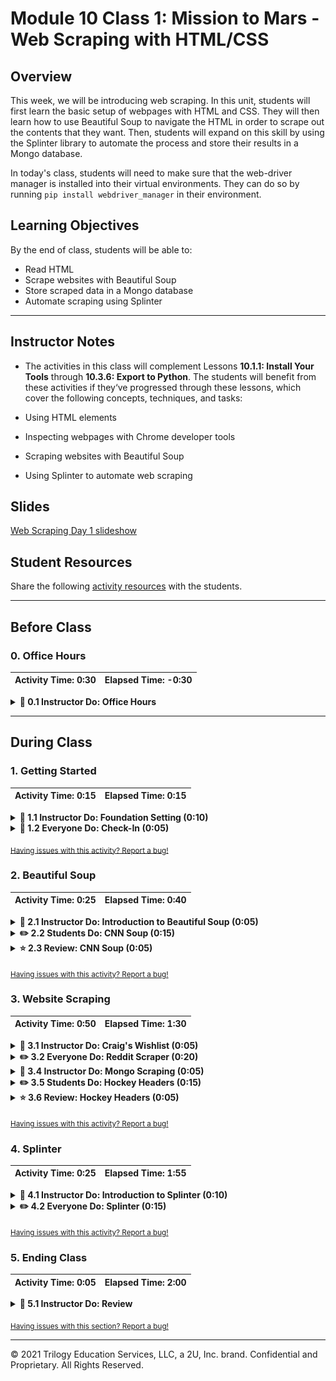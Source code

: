 # Module 10 Class 1: Mission to Mars - Web Scraping with HTML/CSS

## Overview

This week, we will be introducing web scraping. In this unit, students will first learn the basic setup of webpages with HTML and CSS. They will then learn how to use Beautiful Soup to navigate the HTML in order to scrape out the contents that they want. Then, students will expand on this skill by using the Splinter library to automate the process and store their results in a Mongo database.

In today's class, students will need to make sure that the web-driver manager is installed into their virtual environments. They can do so by running `pip install webdriver_manager` in their environment.

## Learning Objectives

By the end of class, students will be able to:

* Read HTML
* Scrape websites with Beautiful Soup
* Store scraped data in a Mongo database
* Automate scraping using Splinter

- - -

## Instructor Notes

* The activities in this class will complement Lessons **10.1.1: Install Your Tools** through **10.3.6: Export to Python**.  The students will benefit from these activities if they‘ve progressed through these lessons, which cover the following concepts, techniques, and tasks:

* Using HTML elements

* Inspecting webpages with Chrome developer tools

* Scraping websites with Beautiful Soup

* Using Splinter to automate web scraping


## Slides

[Web Scraping Day 1 slideshow](https://docs.google.com/presentation/d/1RIIOaGg2FORoF1H4MbmAYkx2lyNacE_ESFYwl41T4q4/edit#slide=id.gab17893448_0_2766)

## Student Resources

Share the following [activity resources](https://2u-data-curriculum-team.s3.amazonaws.com/data-viz-online-lesson-plans/10-Lessons/10-1-Student_Resources.zip) with the students.


- - -

## Before Class

### 0. Office Hours

| Activity Time: 0:30       |  Elapsed Time:     -0:30  |
|---------------------------|---------------------------|

<details>
  <summary><strong> 📣 0.1 Instructor Do: Office Hours</strong></summary>

* Before you begin class, hold office hours. Office hours should be driven by students. Encourage students to take full advantage of office hours by reminding them that this is their time to ask questions and get assistance from instructional staff as they learn new concepts.

* Expect that students may ask for assistance. For example:

  * Further review on a particular subject
  * Debugging assistance
  * Help with computer issues
  * Guidance with a particular tool

</details>

- - -

## During Class

### 1. Getting Started

| Activity Time:       0:15 |  Elapsed Time:      0:15  |
|---------------------------|---------------------------|

<details>
  <summary><strong>📣 1.1 Instructor Do: Foundation Setting (0:10)</strong></summary>

* Welcome students to class.

* Direct students to post individual questions in the Zoom chat to be addressed by your and/or your TAs at the end of class.

* Open the slideshow and use slides 1-9 to walk through the foundation setting with your class.

* **Big Picture:** This is an opportunity to zoom out and see the big picture of where they are in the program. Take a moment to mention some real-world examples illustrating the value of what they're learning this week.

* **Program Pointers:** Talk through some of the key logistical things that will help students stay on track. This is an opportunity to speak to what students may need when they're at this particular point of the program.

* **This Week - Web Scraping:** Talk through the key skills students will be learning this week. Let students know they will be learning about webpage layouts with HTML and CSS, and how to scrape this data using Beautiful Soup and Splinter.

* **This Week's Challenge:** For this week's Challenge, let the students know that they'll be creating a web app that displays images of Mars’ hemispheres, complete with titles. The students will need to obtain this information by scraping a website using Splinter and Beautiful Soup then storing the data inside a Mongo database.

* **Career Connection:** Let students know how they will be using the skills covered this week throughout their careers. It's important for them to know the "why." Give examples of when they may be used in work or when you have used those skills in your workplace.

* **How to Succeed This Week:** Remind your students that they may have moments of frustration this week as they learn something complex. These moments are great for deepening their knowledge. Use the side material to outline some of the topics that they may find tricky in this module. Consider sharing something about your personal learning journey. It helps students to recognize that everyone starts somewhere and that they are not alone.

* **Today's Objectives:** Now, outline the concepts that will be covered in today's lesson. Remind students that they can find the relevant activity files in the “Getting Ready for Class” page in their course content.

</details>

<details>
  <summary><strong>🎉  1.2 Everyone Do: Check-In (0:05)</strong></summary>

* Ask the class the following questions and call on students for answers:

    * **Q:** How are you feeling about your progress so far?

    * **A:** We are starting to build your skillset. It’s also okay to feel overwhelmed as long as you don’t give up.

    * **Q:** How comfortable do you feel with this topic?

    * **A:** Let's do "fist to five" together. If you are not feeling confident, hold up a fist (0). If you feel very confident, hold up an open hand (5).

</details>

<sub>[Having issues with this activity? Report a bug!](https://bit.ly/3asxu4e)</sub>

### 2. Beautiful Soup

| Activity Time:       0:25 |  Elapsed Time:      0:40  |
|---------------------------|---------------------------|

<details>
  <summary><strong>📣 2.1 Instructor Do: Introduction to Beautiful Soup (0:05)</strong></summary>

* Let the class know that today will serve as a brief introduction to Python's Beautiful Soup library, an extremely powerful, albeit strangely named, tool for web scraping.

* Open the slideshow and use slides 10-18 to facilitate welcoming the class while covering the following points:

  * Up to this point, the class has been forced to rely on analyzing web APIs and pre-existing data sets. After today, however, students will know how to collect data from web resources that do not offer a full and convenient way to access to their data.

  * Beautiful Soup has to be installed before Python can use it. To do this, simply run `pip install bs4` within the terminal.

* You may use slides 18-25 to accompany this activity.

* For this demonstration, open up [01-Ins_SoupIntro](Activities/01-Ins_SoupIntro/Solved/IntroToSoup.ipynb) within Jupyter Notebook, going through the code within line by line with the class and answering any questions that students may have.

  * The line `from bs4 import BeautifulSoup as bs` is used to import the Beautiful Soup library into the application.

  * In this example, Beautiful Soup will be working with some basic HTML that is stored as a string. Let the class know that this is being used instead of an external HTML file at the moment.

  * A Beautiful Soup object is parsed/created using `bs(html_string, 'html.parser')`, and the object returned is assigned to the `soup` variable.

  * Remind students that the DOM, or Document Object Model, is a tree whose structure is defined by the nesting of tags. Beautiful Soup looks through this tree and then converts it to a specialized object equipped with powerful methods for traversing and searching the HTML for attributes, text, etc.

  * The `type(soup)` method being used confirms that the `soup` object created is indeed a BeautifulSoup object.

  * The `prettify()` method of the Beautiful Soup library is then used to return a formatted version of the object that is easier to read.

    ![HTML String and Parsing](Images/01-IntroSoup_HTMLString.png)

* Now, demonstrate how different parts of the HTML can be extracted using dot notation.

  * Begin by extracting the title element of the HTML document using `soup.title`. This returns the entire HTML element, including the tags themselves.

  * If the developer wants to collect only the text contained within the title element and nothing else, they can simply add `.text` to the end of their call. This will return the string surrounded by whitespace.

  * The text can be further cleaned by adding `.strip()` onto the end of the chain. Now, the text value will be on its own.

    ![Title Element](Images/01-IntroSoup_TitleElement.png)

* Demonstrate to the class how the HTML's body can be collected, referenced, and printed to the screen.

  * Using `soup.body`, Python developers can print out the entire body of an HTML file with each element's tags included. Adding `.text` and `.strip()` to the end of the chain will further parse down the values that are returned.

  * Using the line `soup.body.p.text`, the text for only the first paragraph will be collected. Adding `.strip()` to the end of this chain will remove the whitespace as well.

    ![Collect Paragraph Text](Images/01-IntroSoup_AllParagraphs.png)

  * The `find_all(<ELEMENT>)` method returns a list containing all of the HTML elements of a specific type. As such, every paragraph (`<p>`) element on a page can be collected using `soup.body.find_all('p')`.

  * Index numbers can then be used to access the paragraph elements in a targeted fashion, which allows developers to target more than the first instance of an element.

    ![Target Paragraph](Images/01-IntroSoup_TargetParagraph.png)

* Answer whatever questions students may have before moving on to the next activity.

</details>

<details>
  <summary><strong>✏️ 2.2 Students Do: CNN Soup (0:15)</strong></summary>

* In this activity, students will take their first web-scraping steps by taking an external HTML file, parsing it, and then printing out specific elements to the console.

* Start by opening the [template.html](Acitivities/02-Stu_CNNSoup/Resources/template.html) file in your browser and inspect the page with the DevTools to the show the HTML structure of the top ten headlines. In the inspector show the students the headlines are contained inside `<td></td>` tags and also contain child `<a></a>` tags, which is what will be needed to find in this activity.

* Show the students what their final output will look like.

  ![CNN Soup - Output](Images/02-CNNSoup_Output.png)

* Make sure the students can download and open the [instructions](Activities/02-Stu_CNNSoup/README.md) and the [starter code](Activities/02-Stu_CNNSoup/Unsolved/Stu_CNN-Unsolved.ipynb) for this activity.

* Answer any questions before breaking the students out into groups.

* Divide students into groups of 3-5. They should work on the solution by themselves, but they can talk to others in their group to get tips.

* Let students know that they may be asked to share and walk through their work at the end of the activity.

</details>

<details>
  <summary><strong>⭐ 2.3 Review: CNN Soup (0:05)</strong></summary>

* Once time is up, ask for a volunteer to walk through their solution.

* To encourage participation, you can open the [starter code](Activities/02-Stu_CNNSoup/Unsolved/Stu_CNN-Unsolved.ipynb) and ask students to start scraping the HTML file.

* If there are no volunteers, open up [Stu_CNN.ipynb](Activities/02-Stu_CNNSoup/Solved/Stu_CNN.ipynb) within Jupyter Notebook and go through the code line by line with the class, answering any questions students may have and hitting upon the following points:

  * Start by creating the Beautiful Soup object.

  ```python
  # Create a Beautiful Soup object
  soup = bs(html, 'lxml')
  ```

  * Finding the `title` of the document is simple: use `soup.title.text` and the HTML file's title element will be collected.

  * To print all the paragraphs, `soup.find_all('p')` can be used before looping over the results to print their text to the console.

    ![Title and Paragraphs](Images/02-CNNSoup_TitleAndPara.png)

  * The final part is trickier. First review the HTML structure of the headline list in the DOM using the element inspector in DevTools. Then describe how to drill through the DOM:

    * Users should initially find all `td` elements in the HTML document and then, as they loop over them, select only cells that contain a child `anchor` element.

  * Note the use of short-circuit logic to check if `td.a` and `td.a.text` exist. The element must pass these two tests in order for its contents to be added to the headlines list.

  * Finally, since other headlines later in the page may have been caught by our code, we only loop through the first 10 to ensure we're only displaying what we targeted:

    ![Top Ten Headlines](Images/02-CNNSoup_Headlines.png)

* Send out the [Stu_CNN.ipynb](Activities/02-Stu_CNNSoup/Solved/Stu_CNN.ipynb) notebook for students to review later.

* Answer any questions before moving on to the next activity.

</details>

<sub>[Having issues with this activity? Report a bug!](https://bit.ly/2MgYlbK)</sub>

### 3. Website Scraping

| Activity Time:       0:50 |  Elapsed Time:      1:30  |
|---------------------------|---------------------------|

<details>
  <summary><strong>📣 3.1 Instructor Do: Craig's Wishlist (0:05)</strong></summary>

* Open the slide show and use slides 29-32 to present this unit to the class.

* Explain to the class that so far they have only parsed HTML strings with Beautiful Soup. Now it is time to scrape a live website! The first site we will scrape is `craigslist.com` to find the perfect gift for a friend.

  * The goal will be to scrape the results for an item, such as a guitar, on Craigslist and return each relevant listing's title, price, and URL.

* You may use slides 32-37 to accompany this activity.

* Next, open up [Ins_Craigslist.ipynb](Activities/03-Ins_Craigslist/Solved/Ins_Craigslist.ipynb) and go through the code with the class, answering whatever questions students may have.

  * Explain how the `requests` module is used to obtain the HTML object. Beautiful Soup then parses the returned object and converts it for further use.

  ```python
  # Dependencies
  from bs4 import BeautifulSoup
  import requests

  # URL of page to be scraped
  url = 'https://newjersey.craigslist.org/search/sss?sort=rel&query=guitar'

  # Retrieve page with the requests module
  response = requests.get(url)

  # Create BeautifulSoup object; parse with 'html.parser'
  soup = BeautifulSoup(response.text, 'html.parser')
  ```

  * The Beautiful Soup object is then pretty-printed to the console for analysis. This allows the developer to search through the source code and find elements that they wish to grab.

  * Another method of examining the HTML is to navigate to the webpage itself and open up its source within the inspector.

  * Through analysis of the HTML code, we  find that the desired data is stored within the HTML as a list item whose class is "result-row". The title of the item also takes the form of an anchor element whose class is "result-title".

    ![Source HTML](Images/03-Craigslist_Source.png)

  * The listing price can also be found within a `span` element whose class is `result-price`.

  * To retrieve the contents of these elements, a `find_all('li', class_='result-row')` method can be called on the `soup` object.

  * Print out all of the `results`, and a Python list of all the Craigslist listings from the query will be printed to the console.

    ![Craigslist Results](Images/03-Craigslist_Results.png)

  * By iterating through the listings, we can then pull specific information from the Beautiful Soup object.

  * Each listing's title can be gathered using `result.find('a', class_='result-title")`, their prices can be collected with `result.a.span.text`.

  * Point out that an elements attributes are accessed suing square-bracket notation. Then show that links can be retrieved by accessing the "href" attribute of each listing using `result.a["href"]`.

  ```python
  # results are returned as an iterable list
  results = soup.find_all('li', class_="result-row")

  # Loop through returned results
  for result in results:
      # Error handling
      try:
          # Identify and return title of listing
          title = result.find('a', class_="result-title").text
          # Identify and return price of listing
          price = result.a.span.text
          # Identify and return link to listing
          link = result.a['href']

          # Print results only if title, price, and link are available
          if (title and price and link):
              print('-------------')
              print(title)
              print(price)
              print(link)
      except AttributeError as e:
          print(e)
  ```

* Displaying the results being collected is as simple as printing the data to the console as they are collected.

* Answer whatever questions the class may have before moving on to the next activity.

</details>

<details>
  <summary><strong>✏️ 3.2 Everyone Do: Reddit Scraper (0:20)</strong></summary>

* In this activity, students will scrape the Python Reddit for potentially interesting content. They will also have to filter for threads with 20 or more comments in them.

* Display what the final output of the activity to the students.

  ![Reddit Scrape - Output](Images/04-RedditScrape_Output.png)

* The students will work independently for the first 10-15 minutes before participating in student-led live coding.

* Make sure the students can download and open the [instructions](Activities/04-Evr_RedditScrape/README.md) and the [starter code](Activities/04-Evr_RedditScrape/Unsolved/Stu_Reddit_Scraper.ipynb) for this activity.

* Before beginning, open up the [Programmer-Humor.html](Activities/04-Evr_RedditScrape/Solved/Programmer-Humor.html) in Chrome inspector and spend a minute or so parsing the information needed for this scraping activity. Explain:

  * Even though there is no CSS file attached to create the layout, the class names are still included in the HTML.

  * We can still search for class tags in the HTML file.

* Let the students work on their solution in the main classroom for 10 minutes, then open the [starter code](Activities/04-Evr_RedditScrape/Unsolved/Stu_Reddit_Scraper.ipynb) and ask for a volunteer to find class 'top-matter'.

    ```python
    results = soup.find_all('div', class_='top-matter')
    ```

* Then, ask for a volunteer to loop through the results to retrieve the thread title and access its contents.

  ```python
  # Retrieve the thread title
  title = result.find('p', class_='title')


  # Access the thread's text content
  title_text = title.a.text
  ```

* Repeat the process of asking for a volunteer to complete the try-except block.

  ```python
  try:
      # Access the thread with CSS selectors
      thread = result.find('li', class_='first')

      # The number of comments made in the thread
      comments = thread.text.lstrip()

      # Parse string, e.g. '47 comments' for possible numeric manipulation
      comments_num = int(comments.split()[0])

      # Access the href attribute with bracket notation
      link = thread.a['href']

      # Run if the thread has 20 or more comments
      if (comments_num >=20 ):
          print('\n-----------------\n')
          print(title_text)
          print('Comments:', comments_num)
          print(link)
  except AttributeError as e:
      print(e)
  ```

* Send the students the [reddit scrape solution file](Activities/04-Evr_RedditScrape/Solved/Stu_Reddit_Scraper.ipynb) for review later.

* Answer any questions before moving on.
</details>


<details>
  <summary><strong>📣 3.4 Instructor Do: Mongo Scraping (0:05)</strong></summary>

* You may use slides 42-46 to accompany the beginning of this next activity.

* Open up [Ins_MongoScraping.ipynb](Activities/05-Ins_MongoScraping/Solved/Ins_MongoScraping.ipynb) and use these examples to show how to translate the results of a web scraper to a MongoDB database. Be sure to cover the following points:

  * The application starts out by importing the relevant dependencies, initializing Pymongo, and defining the MongoDB database and collection.

  * Explain that, instead of `html.parser`, the `lxml` parser is being used. Send out [this link](https://www.crummy.com/software/BeautifulSoup/bs4/doc/#installing-a-parser), which provides a table with information on the various parsers available to Beautiful Soup. Explain that some parsers are more flexible with parsing HTML than others.

  * Students may need to install the `lxml` module with `pip install lxml` from their console in order for this parser to function.

    ![Importing Libraries](Images/05-MongoScraping_Import.png)

  * Much of the code is similar to the earlier example from Craigslist. Explain that as the application loops through the results of the `soup` object, it is simply gathering the information into a dictionary and then posting it to the MongoDB database.

    ![Scrape and Export to Mongo](Images/05-MongoScraping_TranslateAndExport.png)

  * After the application has pushed all the scraped data into the MongoDB database, this can be verified by querying the database and printing out all the results to the console.

    ![Querying and Printing](Images/05-MongoScraping_Querying.png)

  * Alternatively, the user could also query the database from the console ... if they really wanted to.

    ![Query From Console](Images/05-MongoScraping_Console.png)

* Run through the code one more time with the class, having students explain the function of each code block to the best of their ability.

* Answer whatever questions students may have before moving onto the next activity.

</details>

<details>
  <summary><strong>✏️ 3.5 Students Do: Hockey Headers (0:15)</strong></summary>

* In this activity, students will scrape the news page of the NHL website for articles and then post the title/header of each article to MongoDB.

* Make sure the students can download and open the [instructions](Activities/06-Stu_HockeyHeaders/README.md) and the [starter code](Activities/06-Stu_HockeyHeaders/Unsolved/Stu_Hockey.ipynb) for this activity.

* Display what the final output of the activity to the students.

  ![Hockey Headers](Images/06-HockeyHead_Output.png)

* Answer any questions before breaking the students out into groups.

* Divide students into groups of 3-5. They should work on the solution by themselves, but they can talk to others in their group to get tips.

* Let students know that they may be asked to share and walk through their work at the end of the activity.

</details>

<details>
  <summary><strong>⭐ 3.6 Review: Hockey Headers (0:05)</strong></summary>

* Once time is up, ask for a volunteer to walk through their solution.

* To encourage participation, you can open the [starter code](Activities/06-Stu_HockeyHeaders/Unsolved/Stu_Hockey.ipynb) and ask students to set up the Mongo database and start scraping the website.

* If there are no volunteers, open up [Stu_Hockey.ipynb](Activities/06-Stu_HockeyHeaders/Solved/Stu_Hockey.ipynb) within Jupyter Notebook and go through the code line by line with the class, answering any questions students may have and hitting upon the following points:

  * The main focus of this activity is for students to post scraped data into MongoDB. Start by initializing PyMongo to work with MongoDB, then define the database and collection.

  ```python
  # Initialize PyMongo to work with MongoDBs
  conn = 'mongodb://localhost:27017'
  client = pymongo.MongoClient(conn)

  # Define database and collection
  db = client.nhl_db
  collection = db.articles
  ```

  * Set the URL, then use the requests module and Beautiful Soup to retrieve the information from the page.

  ```python
  # URL of page to be scraped
  url = 'https://www.nhl.com/news'

  # Retrieve page with the requests module
  response = requests.get(url)
  # Create BeautifulSoup object; parse with 'html.parser'
  soup = BeautifulSoup(response.text, 'html.parser')
  ```

  * Loop over the results to get the date.

  ```python
  # loop over results to get article data
  for result in results:
      # scrape the article header
      header = result.find('h1', class_='article-item__headline').text

      # scrape the article subheader
      subheader = result.find('h2', class_='article-item__subheader').text

      # scrape the datetime
      datetime = result.find('span', class_='article-item__date')['data-date']

      # get only the date from the datetime
      date = datetime.split('T')[0]
  ```

  * Create a dictionary and insert it into MongoDB.

  ```python
      # Dictionary to be inserted into MongoDB
      post = {
          'header': header,
          'subheader': subheader,
          'date': date,
      }

      # Insert dictionary into MongoDB as a document
      collection.insert_one(post)
  ```

  * Finally, display the records from the MongoDB database.

  ```python
  # Display the MongoDB records created above
  articles = db.articles.find()
  for article in articles:
      print(article)
  ```

* Answer any question before moving on to the next activity.

</details>

<sub>[Having issues with this activity? Report a bug!](https://bit.ly/2YwLKUh)</sub>

### 4. Splinter

| Activity Time:       0:25 |  Elapsed Time:      1:55  |
|---------------------------|---------------------------|

<details>
  <summary><strong>📣 4.1 Instructor Do: Introduction to Splinter (0:10)</strong></summary>

* Open the slide show and use slides 50-55 to present this unit to the class.

* **Important:** Have students install the web-driver manager into their virtual environments.

  ```bash
  pip install webdriver_manager
  ```

* Up to this point, students have used Beautiful Soup to scrape one static page at a time.

  * Point out that, often, developers can only access interesting parts of a website after engaging in some kind of interaction with it.

  * Point out that, typically, these interactions are pretty easy to automate: logging in, filling out and submitting forms, etc.

  * Explain that when the data is "buried" behind such dynamic interactions, a web driver can be used to write scripts for the browser!

  * Explain that this allows developers to simulate user interactions programmatically and scrape multiple pages along the way.

* Go to [http://quotes.toscrape.com/](http://quotes.toscrape.com/), a sample page to practice web scraping. At the bottom is a “Next” button. Explain that the application we are using will use Splinter to click these buttons and scrape each page.

    ![Splinter In Control](Images/07-Splinter_Automatic.png)

* You can use slides 56-59 to accompany this activity.

* Open up [Ins_Splinter.ipynb](Activities/07-Ins_Splinter/Solved/Ins_Splinter.ipynb) and explain that Splinter is a Python module that automates browser actions such as visiting a URL, filling fields, and clicking buttons. It can be a very useful tool in the web scraper's arsenal!

  * From the notebook, run the code, then show the results to the class.

    ![Images/splinter2.png](Images/07-Splinter_Console.png)

  * Each quote on a page is displayed along with its page number.

* Walk through the code with the class, explaining the application line by line.

  * As usual, the application starts by importing all of the dependencies needed.

  * The web-driver manager imports `ChromeDriverManager`, which is set up and used to create an instance of a Splinter browser. `False` is passed for the `headless` option, which means that the browser's actions will be displayed in a Chrome window so that the process can be seen.

  ```python
  executable_path = {'executable_path': ChromeDriverManager().install()}
  browser = Browser('chrome', **executable_path, headless=False)
  ```

  * The specified URL is then accessed and visited.

  ```python
  url = 'http://quotes.toscrape.com/'
  browser.visit(url)
  ```

  * Explain that for each page, developers will need to parse and display that site's contents, i.e. quotes. The browser then needs to click the “Next” button to proceed onto the next page to collect the next collection of quotes.

  * Open the Chrome inspector to identify the element that the application will need to click.

    ![Next Page](Images/07-Splinter_NextButton.png)

  * Navigate to [Splinter's documentation](https://splinter.readthedocs.io/en/latest/elements-in-the-page.html) and inform the class that Splinter offers various ways of interacting with the page, including clicking an element by its text.

  * The next part is a `for` loop with five iterations that uses Beautiful Soup to parse the page by collecting all the quotes in that location.

  * Additionally, after printing all the quotes on a page, the application clicks on the “Next” button with Splinter's `links.find_by_partial_text()` method and then chains the `.click()` method to click on the “Next” button.

  ```python
  for x in range(1, 6):

      html = browser.html
      soup = BeautifulSoup(html, 'html.parser')

      quotes = soup.find_all('span', class_='text')

      for quote in quotes:
          print('page:', x, '-------------')
          print(quote.text)

      browser.links.find_by_partial_text('Next').click()
  ```

  * Finally, explain that there are 10 total pages on this practice website, but that this application arbitrarily chose 5 as the number of pages to cycle through.

* Answer any questions that students may have before moving on to the next activity.

</details>

<details>
  <summary><strong>✏️ 4.2 Everyone Do: Splinter (0:15)</strong></summary>

* In this exercise, students are asked to use Splinter to do more scraping of the quotes website.

* The students will work independently for the first 5 minutes before participating in student-led live coding.

* Make sure the students can download and open the [instructions](Activities/08-Evr_Splinter/README.md) and the [starter file](Activities/08-Evr_Splinter/Unsolved/Stu_Splinter.ipynb) for this activity from the AWS link.

* Let the students work on their solution in the main classroom for 5 minutes, then open the [starter file](Activities/08-Evr_Splinter/Unsolved/Stu_Splinter.ipynb) and ask for volunteers to help you code the setup.

  ```python
  # HTML object
  html = browser.html
  # Parse HTML with Beautiful Soup
  soup = BeautifulSoup(html, 'html.parser')
  # Retrieve all elements that contain book information
  articles = soup.find_all('article', class_='product_pod')
  ```

* Next, have a volunteer help you code how to iterate through each book.

  ```python
  # Iterate through each book
  for article in articles:
      # Use Beautiful Soup's find() method to navigate and retrieve attributes
      h3 = article.find('h3')
      link = h3.find('a')
      href = link['href']
      title = link['title']
      print('-----------')
      print(title)
      print('http://books.toscrape.com/' + href)
  ```

* Finally, have a volunteer help you code how to click on the “Next” button on each page.

  ```python
  # Click the 'Next' button on each page
  try:
      browser.links.find_by_partial_text('next').click()

  except:
      print("Scraping Complete")
  ```

* Send out the [solution file](Activities/08-Evr_Splinter/Solved/Stu_Splinter.ipynb) so they can review later.

* Answer any questions before ending class.

</details>

<sub>[Having issues with this activity? Report a bug!](https://bit.ly/3oBHblV)</sub>

### 5. Ending Class

| Activity Time:       0:05 |  Elapsed Time:      2:00  |
|---------------------------|---------------------------|

<details>
  <summary><strong>📣  5.1 Instructor Do: Review </strong></summary>

* Before ending class, review the skills that were covered today and mention where these skills are taught in the module.
  * Using HTML elements was covered in **Lesson 10.1.1**.
  * Using Chrome developer tools was covered in **Lesson 10.2.2**.
  * Scraping with Splinter and Beautiful Soup was covered in **Lesson 10.3.1** and **Lesson 10.3.2**.
  * Storing data in MongoDB was covered in **Lesson 10.4.1**.

* Answer any questions the students may have.

* Finally, encourage your class to begin the Challenge as soon as possible, if they haven’t already, and to use the Learning Assistants channel and prescheduled Office Hours with their instructional team for help as they progress through their work. If they feel like they need context to understand documentation or instructions throughout the week, this is where they can get it.

</details>

<sub>[Having issues with this section? Report a bug!](https://bit.ly/39Bcc5d)</sub>

---

© 2021 Trilogy Education Services, LLC, a 2U, Inc. brand.  Confidential and Proprietary.  All Rights Reserved.

